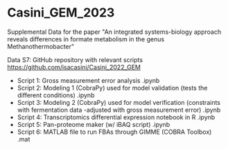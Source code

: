 # Casini_GEM_2023
Supplemental Data for the paper "An integrated systems-biology approach reveals differences in formate metabolism in the genus Methanothermobacter"




Data S7: GitHub repository with relevant scripts https://github.com/isacasini/Casini_2022_GEM
- Script 1: Gross measurement error analysis .ipynb
-	Script 2: Modeling 1 (CobraPy) used for model validation (tests the different conditions) .ipynb
-	Script 3: Modeling 2 (CobraPy) used for model verification (constraints with fermentation data -adjusted with gross measurement error) .ipynb
-	Script 4: Transcriptomics differential expression notebook in R .ipynb
-	Script 5: Pan-proteome maker (w/ iBAQ script) .ipynb
-	Script 6: MATLAB file to run FBAs through GIMME (COBRA Toolbox) .mat
